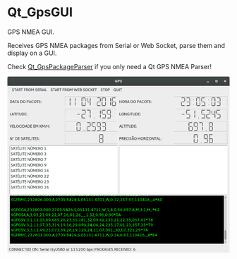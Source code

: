 # Qt_GpsGUI
GPS NMEA GUI.

Receives GPS NMEA packages from Serial or Web Socket, parse them and display on a GUI.

Check [Qt_GpsPackageParser](https://github.com/AndersonBS/Qt_GpsPackageParser/edit/master/README.md) if you only need a Qt GPS NMEA Parser!

![Alt text](screenshot.png?raw=true "GUI Screenshot")


